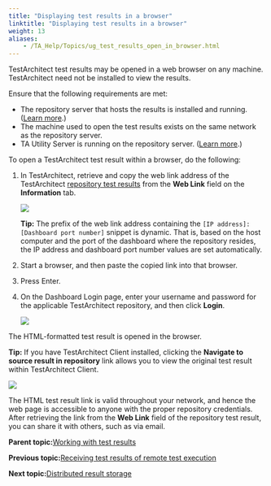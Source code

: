 ```yaml
--- 
title: "Displaying test results in a browser"
linktitle: "Displaying test results in a browser"
weight: 13
aliases: 
    - /TA_Help/Topics/ug_test_results_open_in_browser.html
---
```


TestArchitect test results may be opened in a web browser on any machine. TestArchitect need not be installed to view the results.

Ensure that the following requirements are met:

-   The repository server that hosts the results is installed and running. \([Learn more](/TA_Administration/Topics/Starting_repository_server.html).\)
-   The machine used to open the test results exists on the same network as the repository server.
-   TA Utility Server is running on the repository server. \([Learn more](/TA_Administration/Topics/TA_Utility_Server.html).\)

To open a TestArchitect test result within a browser, do the following:

1.  In TestArchitect, retrieve and copy the web link address of the TestArchitect [repository test results](/TA_Help/Topics/Test_result_storing.html) from the **Web Link** field on the **Information** tab.

    ![](/images//Images/ug_web_link_results.png)

    **Tip:** The prefix of the web link address containing the `[IP address]:[Dashboard port number]` snippet is dynamic. That is, based on the host computer and the port of the dashboard where the repository resides, the IP address and dashboard port number values are set automatically.

2.  Start a browser, and then paste the copied link into that browser.

3.  Press Enter.

4.  On the Dashboard Login page, enter your username and password for the applicable TestArchitect repository, and then click **Login**.

    ![](/images//Images/ug_MTM_DB.png)


The HTML-formatted test result is opened in the browser.

**Tip:** If you have TestArchitect Client installed, clicking the **Navigate to source result in repository** link allows you to view the original test result within TestArchitect Client.

![](/images//Images/ug_MTM_result.png)

The HTML test result link is valid throughout your network, and hence the web page is accessible to anyone with the proper repository credentials. After retrieving the link from the **Web Link** field of the repository test result, you can share it with others, such as via email.

**Parent topic:**[Working with test results](/TA_Help/Topics/Test_result.html)

**Previous topic:**[Receiving test results of remote test execution](/TA_Help/Topics/Test_result_remote.html)

**Next topic:**[Distributed result storage](/TA_Help/Topics/Test_result_distributed_storage.html)

